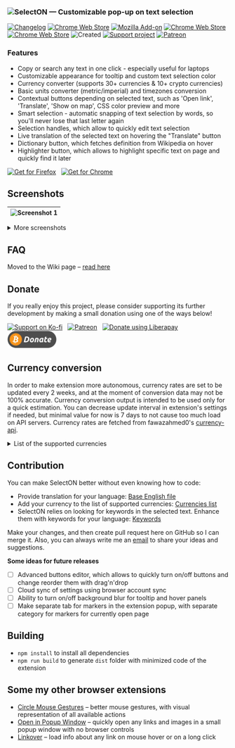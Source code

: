 <!-- # <sub><img src="./src/assets/icons/logo-new.png" height="48" width="48"></sub> SelectON — text selection popup -->
### <img src="./screenshots/banner.png" alt="SelectON — Customizable pop-up on text selection" >

[![Changelog](https://img.shields.io/chrome-web-store/v/pemdbnndbdpbelmfcddaihdihdfmnadi?label=version&color=yellow)](./CHANGELOG.md)
[![Chrome Web Store](https://img.shields.io/chrome-web-store/users/pemdbnndbdpbelmfcddaihdihdfmnadi?label=users&logo=googlechrome&logoColor=white&color=blue)](https://chrome.google.com/webstore/detail/selection-actions/pemdbnndbdpbelmfcddaihdihdfmnadi)
[![Mozilla Add-on](https://img.shields.io/amo/users/selection-actions?color=%23FF6611&label=users&logo=Firefox)](https://addons.mozilla.org/firefox/addon/selection-actions/)
[![Chrome Web Store](https://img.shields.io/chrome-web-store/rating/pemdbnndbdpbelmfcddaihdihdfmnadi)](https://chrome.google.com/webstore/detail/selecton/pemdbnndbdpbelmfcddaihdihdfmnadi/reviews)
[![Chrome Web Store](https://img.shields.io/chrome-web-store/rating-count/pemdbnndbdpbelmfcddaihdihdfmnadi?style=flat&label=reviews)](https://chrome.google.com/webstore/detail/selecton/pemdbnndbdpbelmfcddaihdihdfmnadi/reviews)
![Created](https://img.shields.io/github/created-at/emvaized/selecton-extension?color=purple&label=created)
[![Support project](https://shields.io/badge/Ko--fi-Donate-ff5f5f?logo=Ko-Fi&style=for-the-badgeKo-fi)](https://ko-fi.com/emvaized)
[![Patreon](https://shields.io/badge/Patreon-Become_a_patron-f76859?logo=Patreon)](https://patreon.com/emvaized)



<!-- > Customizable pop-up with action buttons on text selection! -->
### Features
* Copy or search any text in one click - especially useful for laptops
* Customizable appearance for tooltip and custom text selection color
* Currency converter (supports 30+ currencies & 10+ crypto currencies)
* Basic units converter (metric/imperial) and timezones conversion
* Contextual buttons depending on selected text, such as 'Open link', 'Translate', 'Show on map', CSS color preview and more 
* Smart selection - automatic snapping of text selection by words, so you'll never lose that last letter again
* Selection handles, which allow to quickly edit text selection
* Live translation of the selected text on hovering the "Translate" button
* Dictionary button, which fetches definition from Wikipedia on hover
* Highlighter button, which allows to highlight specific text on page and quickly find it later

<a href="https://addons.mozilla.org/firefox/addon/selection-actions/"><img src="https://user-images.githubusercontent.com/585534/107280546-7b9b2a00-6a26-11eb-8f9f-f95932f4bfec.png" alt="Get for Firefox"></a> &nbsp; <a href="https://chrome.google.com/webstore/detail/selection-actions/pemdbnndbdpbelmfcddaihdihdfmnadi"><img src="https://developer.chrome.com/static/docs/webstore/branding/image/iNEddTyWiMfLSwFD6qGq.png" alt="Get for Chrome" height=65 ></a>


## Screenshots
| ![Screenshot 1](./screenshots/screenshot.png) |
|-|
<details>
<summary>More screenshots</summary>

| ![Screenshot 3](./screenshots/screenshot_3.png) |
|-|
| ![Screenshot 2](./screenshots/screenshot_2.png) |
|-|

</details>


## FAQ

Moved to the Wiki page – [read here](https://github.com/emvaized/selecton-extension/wiki/FAQ-(Frequently-Asked-Questions))

## Donate
If you really enjoy this project, please consider supporting its further development by making a small donation using one of the ways below! 

<a href="https://ko-fi.com/emvaized"><img src="https://storage.ko-fi.com/cdn/kofi5.png?v=6" alt="Support on Ko-fi" height="40"></a> &nbsp; <a href="https://patreon.com/emvaized"><img src="https://github.com/emvaized/emvaized.github.io/blob/main/donate/assets/patreon-donate-button.png?raw=true" alt="Patreon" height="40" /></a> &nbsp; <a href="https://liberapay.com/emvaized/donate"><img alt="Donate using Liberapay" src="https://liberapay.com/assets/widgets/donate.svg" height="40"></a> &nbsp; <a href="https://emvaized.github.io/donate/bitcoin/"><img src="https://github.com/emvaized/emvaized.github.io/blob/main/donate/bitcoin/assets/bitcoin-donate-button.png?raw=true" alt="Donate Bitcoin" height="40" /></a>

## Currency conversion
In order to make extension more autonomous, currency rates are set to be updated every 2 weeks, and at the moment of conversion data may not be 100% accurate. Currency conversion output is intended to be used only for a quick estimation. You can decrease update interval in extension's settings if needed, but minimal value for now is 7 days to not cause too much load on API servers. Currency rates are fetched from fawazahmed0's [currency-api](https://github.com/fawazahmed0/exchange-api/blob/main/README.md).

<details>
  <summary>List of the supported currencies</summary>
  
```
AUD — Australian Dollar
BGN — Bulgarian Lev
BRL — Brazilian real
CAD — Canadian Dollar
CHF — Swiss Franc
CNY — Chinese Yuan
CRC — Costa Rican Colon 
CZK — Czech Koruna
DKK — Danish Krone 
EUR — Euro
GBP — British Pound 
HKD — Hong Kong dollar
ILS — Israeli New Sheqel
INR — Indian Rupee
IRR — Iranian Rial
JPY — Japanese Yen
KPW — North Korean Won
KRW — South Korean Won
KZT — Kazakhstani Tenge
MNT — Mongolian Tugrik 
MXN — Mexican Peso
NGN — Nigerian Naira
NOK — Norwegian krone
PLN — Polish złoty
RUB — Russian Ruble
SAR — Saudi Riyal
SEK — Swedish Krona
TRY — Turkish Lira 
UAH — Ukrainian Hryvnia
USD — United States Dollar
VND — Vietnamese Dong
ZAR — Rand

Crypto:
BTC — Bitcoin
ETH — Etherium
LTC — Litecoin
ADA — Cardano
BCH — Bitcoin Cash
XRP — Ripple
ZEC — Zcash
XMR — Monero
ZCL — ZClassic
DOGE — Dogecoin
IOTA (MIOTA)
EOS
```
</details>

## Contribution
You can make SelectON better without even knowing how to code:
- Provide translation for your language: [Base English file](./src/assets/_locales/en/messages.json)
- Add your currency to the list of supported currencies: [Currencies list](./src/data/currencies.js)
- SelectON relies on looking for keywords in the selected text. Enhance them with keywords for your language: [Keywords](./src/data/keywords.js)

Make your changes, and then create pull request here on GitHub so I can merge it.
Also, you can always write me an [email](mailto:maximtsyba@gmail.com) to share your ideas and suggestions.

**Some ideas for future releases**

- [ ] Advanced buttons editor, which allows to quickly turn on/off buttons and change reorder them with drag'n'drop
- [ ] Cloud sync of settings using browser account sync
- [ ] Ability to turn on/off background blur for tooltip and hover panels
- [ ] Make separate tab for markers in the extension popup, with separate category for markers for currently open page

## Building
- `npm install` to install all dependencies
- `npm run build` to generate `dist` folder with minimized code of the extension

## Some my other browser extensions
* [Circle Mouse Gestures](https://github.com/emvaized/circle-mouse-gestures) – better mouse gestures, with visual representation of all available actions
* [Open in Popup Window](https://github.com/emvaized/open-in-popup-window-extension) – quickly open any links and images in a small popup window with no browser controls
* [Linkover](https://github.com/emvaized/linkover-extension) – load info about any link on mouse hover or on a long click